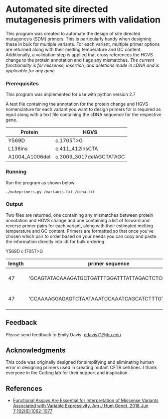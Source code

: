 # Automated site directed mutagenesis primers with validation

This program was created to automate the design of site directed mutagenesis (SDM) primers. This is particularly handy when designing these in bulk for multiple variants. For each variant, multiple primer options are returned along with their melting temperature and GC content. Additionally, a validation step is applied that cross references the HGVS change to the protein annotation and flags any mismatches. *The current functionality is for missense, insertion, and deletions made in cDNA and is applicable for any gene.*


### Prerequisites

This program was implemented for use with python version 2.7

A text file containing the annotation for the protein change and HGVS nomenclature for each variant you want to design primers for is required as input along with a text file containing the cDNA sequence for the respective gene. 


| Protein | HGVS |
| --- | --- |
| Y569D | c.1705T>G |
| L138ins | c.411_412insCTA |
| A1004_A1006del | c.3009_3017delAGCTATAGC |

### Running 

Run the program as shown below

```
./makeprimers.py /variants.txt /cdna.txt
```

### Output

Two files are returned, one containing any mismatches between protein annotation and HGVS change and one containing a list of forward and reverse primer pairs for each variant, along with their estimated melting temperature and GC content. Primers are formatted so that once you've chosen which pair to order based on your needs you can copy and paste the information directly into idt for bulk ordering.

Y569D c.1705T>G

| length | primer sequence | Tm | GC | format for IDT |
| --- | --- | --- | --- | --- |
| 47 | 'GCAGTATACAAAGATGCTGATTTGGATTTATTAGACTCTCCTTTTGG' | 65.42 | 36.17 | Y569D SDM  F GCAGTATACAAAGATGCTGATTTGGATTTATTAGACTCTCCTTTTGG 25nm STD |
| 47 | 'CCAAAAGGAGAGTCTAATAAATCCAAATCAGCATCTTTGTATACTGC' | 65.42 | 36.17 | Y569D SDM  R CCAAAAGGAGAGTCTAATAAATCCAAATCAGCATCTTTGTATACTGC 25nm STD |

## Feedback

Please send feedback to Emily Davis:
<edavis71@jhu.edu>


## Acknowledgments

This code was originally designed for simplifying and eliminating human error in designing primers used in creating mutant CFTR cell lines. I thank everyone in the Cutting lab for their support and inspiration. 

## References

* [Functional Assays Are Essential for Interpretation of Missense Variants Associated with Variable Expressivity. Am J Hum Genet. 2018 Jun 7;102(6):1062-1077](https://www.sciencedirect.com/science/article/pii/S0002929718301356)


